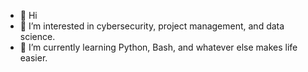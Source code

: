 - 👋 Hi
- 👀 I’m interested in cybersecurity, project management, and data science.
- 🌱 I’m currently learning Python, Bash, and whatever else makes life easier.

<!---
MastaPhlash/MastaPhlash is a ✨ special ✨ repository because its `README.md` (this file) appears on your GitHub profile.
You can click the Preview link to take a look at your changes.
--->
